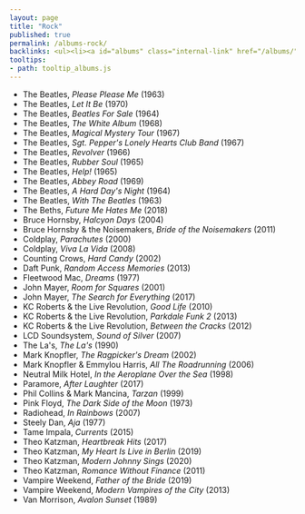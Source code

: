 ```yaml
---
layout: page
title: "Rock"
published: true
permalink: /albums-rock/
backlinks: <ul><li><a id="albums" class="internal-link" href="/albums/">Albums</a></li></ul>
tooltips: 
- path: tooltip_albums.js
---
```


* The Beatles, *Please Please Me* (1963)
* The Beatles, *Let It Be* (1970)
* The Beatles, *Beatles For Sale* (1964)
* The Beatles, *The White Album* (1968)
* The Beatles, *Magical Mystery Tour* (1967)
* The Beatles, *Sgt. Pepper's Lonely Hearts Club Band* (1967)
* The Beatles, *Revolver* (1966)
* The Beatles, *Rubber Soul* (1965)
* The Beatles, *Help!* (1965)
* The Beatles, *Abbey Road* (1969)
* The Beatles, *A Hard Day's Night* (1964)
* The Beatles, *With The Beatles* (1963)
* The Beths, *Future Me Hates Me* (2018)
* Bruce Hornsby, *Halcyon Days* (2004)
* Bruce Hornsby & the Noisemakers, *Bride of the Noisemakers* (2011)
* Coldplay, *Parachutes* (2000)
* Coldplay, *Viva La Vida* (2008)
* Counting Crows, *Hard Candy* (2002)
* Daft Punk, *Random Access Memories* (2013)
* Fleetwood Mac, *Dreams* (1977)
* John Mayer, *Room for Squares* (2001)
* John Mayer, *The Search for Everything* (2017)
* KC Roberts & the Live Revolution, *Good Life* (2010)
* KC Roberts & the Live Revolution, *Parkdale Funk 2* (2013)
* KC Roberts & the Live Revolution, *Between the Cracks* (2012)
* LCD Soundsystem, *Sound of Silver* (2007)
* The La's, *The La's* (1990)
* Mark Knopfler, *The Ragpicker's Dream* (2002)
* Mark Knopfler & Emmylou Harris, *All The Roadrunning* (2006)
* Neutral Milk Hotel, *In the Aeroplane Over the Sea* (1998)
* Paramore, *After Laughter* (2017)
* Phil Collins & Mark Mancina, *Tarzan* (1999)
* Pink Floyd, *The Dark Side of the Moon* (1973)
* Radiohead, *In Rainbows* (2007)
* Steely Dan, *Aja* (1977)
* Tame Impala, *Currents* (2015)
* Theo Katzman, *Heartbreak Hits* (2017)
* Theo Katzman, *My Heart Is Live in Berlin* (2019)
* Theo Katzman, *Modern Johnny Sings* (2020)
* Theo Katzman, *Romance Without Finance* (2011)
* Vampire Weekend, *Father of the Bride* (2019)
* Vampire Weekend, *Modern Vampires of the City* (2013)
* Van Morrison, *Avalon Sunset* (1989)
